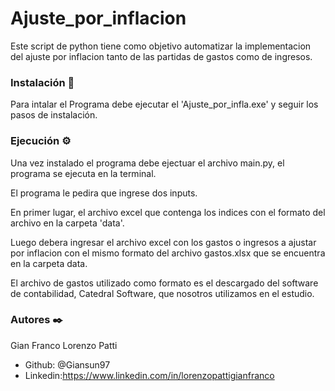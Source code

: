 # Ajuste_por_inflacion

Este script de python tiene como objetivo automatizar la implementacion del ajuste por inflacion tanto de las partidas de gastos como de ingresos.

### Instalación 🔧

Para intalar el Programa debe ejecutar el 'Ajuste_por_infla.exe' y seguir los pasos de instalación.

### Ejecución ⚙️

Una vez instalado el programa debe ejectuar el archivo main.py, el programa se ejecuta en la terminal.

El programa le pedira que ingrese dos inputs.

En primer lugar, el archivo excel que contenga los indices con el formato del archivo en la carpeta 'data'.

Luego debera ingresar el archivo excel con los gastos o ingresos a ajustar por inflacion con el mismo formato del archivo gastos.xlsx que se encuentra en la carpeta data.

El archivo de gastos utilizado como formato es el descargado del software de contabilidad, Catedral Software, que nosotros utilizamos en el estudio.

### Autores ✒️

Gian Franco Lorenzo Patti

- Github: @Giansun97
- Linkedin:https://www.linkedin.com/in/lorenzopattigianfranco
